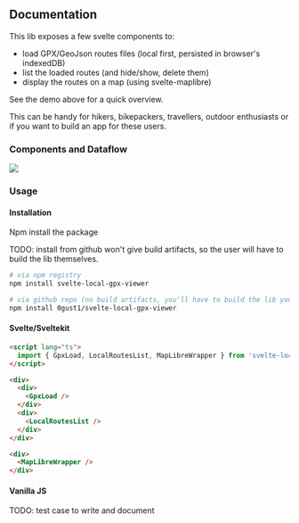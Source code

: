 ## Documentation

This lib exposes a few svelte components to: 

- load GPX/GeoJson routes files (local first, persisted in browser's indexedDB)
- list the loaded routes (and hide/show, delete them)
- display the routes on a map (using svelte-maplibre)

See the demo above for a quick overview.

This can be handy for hikers, bikepackers, travellers, outdoor enthusiasts or if you want to build an app for these users.

### Components and Dataflow

<img src="dataflow.excalidraw.svg">

### Usage

#### Installation

Npm install the package

TODO: install from github won't give build artifacts, so the user will have to build the lib themselves.

```bash
# via npm registry
npm install svelte-local-gpx-viewer

# via github repo (no build artifacts, you'll have to build the lib yourself)
npm install 0gust1/svelte-local-gpx-viewer
```

#### Svelte/Sveltekit

```html
<script lang="ts">
  import { GpxLoad, LocalRoutesList, MapLibreWrapper } from 'svelte-local-gpx-viewer';
</script>

<div>
  <div>
    <GpxLoad />
  </div>
  <div>
    <LocalRoutesList />
  </div>
</div>

<div>
  <MapLibreWrapper />
</div>
```

#### Vanilla JS

TODO: test case to write and document

